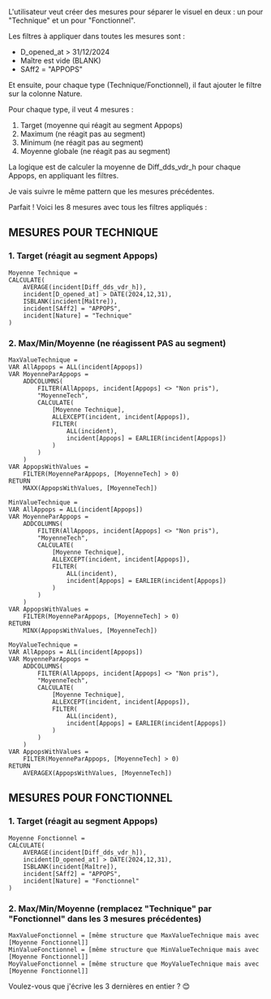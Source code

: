 L'utilisateur veut créer des mesures pour séparer le visuel en deux : un pour "Technique" et un pour "Fonctionnel". 

Les filtres à appliquer dans toutes les mesures sont :
- D_opened_at > 31/12/2024
- Maître est vide (BLANK)
- SAff2 = "APPOPS"

Et ensuite, pour chaque type (Technique/Fonctionnel), il faut ajouter le filtre sur la colonne Nature.

Pour chaque type, il veut 4 mesures :
1. Target (moyenne qui réagit au segment Appops)
2. Maximum (ne réagit pas au segment)
3. Minimum (ne réagit pas au segment) 
4. Moyenne globale (ne réagit pas au segment)

La logique est de calculer la moyenne de Diff_dds_vdr_h pour chaque Appops, en appliquant les filtres.

Je vais suivre le même pattern que les mesures précédentes.

Parfait ! Voici les 8 mesures avec tous les filtres appliqués :

## **MESURES POUR TECHNIQUE**

### 1. Target (réagit au segment Appops)
```dax
Moyenne Technique = 
CALCULATE(
    AVERAGE(incident[Diff_dds_vdr_h]),
    incident[D_opened_at] > DATE(2024,12,31),
    ISBLANK(incident[Maître]),
    incident[SAff2] = "APPOPS",
    incident[Nature] = "Technique"
)
```

### 2. Max/Min/Moyenne (ne réagissent PAS au segment)
```dax
MaxValueTechnique = 
VAR AllAppops = ALL(incident[Appops])
VAR MoyenneParAppops = 
    ADDCOLUMNS(
        FILTER(AllAppops, incident[Appops] <> "Non pris"),
        "MoyenneTech",
        CALCULATE(
            [Moyenne Technique],
            ALLEXCEPT(incident, incident[Appops]),
            FILTER(
                ALL(incident),
                incident[Appops] = EARLIER(incident[Appops])
            )
        )
    )
VAR AppopsWithValues = 
    FILTER(MoyenneParAppops, [MoyenneTech] > 0)
RETURN
    MAXX(AppopsWithValues, [MoyenneTech])
```

```dax
MinValueTechnique = 
VAR AllAppops = ALL(incident[Appops])
VAR MoyenneParAppops = 
    ADDCOLUMNS(
        FILTER(AllAppops, incident[Appops] <> "Non pris"),
        "MoyenneTech",
        CALCULATE(
            [Moyenne Technique],
            ALLEXCEPT(incident, incident[Appops]),
            FILTER(
                ALL(incident),
                incident[Appops] = EARLIER(incident[Appops])
            )
        )
    )
VAR AppopsWithValues = 
    FILTER(MoyenneParAppops, [MoyenneTech] > 0)
RETURN
    MINX(AppopsWithValues, [MoyenneTech])
```

```dax
MoyValueTechnique = 
VAR AllAppops = ALL(incident[Appops])
VAR MoyenneParAppops = 
    ADDCOLUMNS(
        FILTER(AllAppops, incident[Appops] <> "Non pris"),
        "MoyenneTech",
        CALCULATE(
            [Moyenne Technique],
            ALLEXCEPT(incident, incident[Appops]),
            FILTER(
                ALL(incident),
                incident[Appops] = EARLIER(incident[Appops])
            )
        )
    )
VAR AppopsWithValues = 
    FILTER(MoyenneParAppops, [MoyenneTech] > 0)
RETURN
    AVERAGEX(AppopsWithValues, [MoyenneTech])
```

## **MESURES POUR FONCTIONNEL**

### 1. Target (réagit au segment Appops)
```dax
Moyenne Fonctionnel = 
CALCULATE(
    AVERAGE(incident[Diff_dds_vdr_h]),
    incident[D_opened_at] > DATE(2024,12,31),
    ISBLANK(incident[Maître]),
    incident[SAff2] = "APPOPS",
    incident[Nature] = "Fonctionnel"
)
```

### 2. Max/Min/Moyenne (remplacez "Technique" par "Fonctionnel" dans les 3 mesures précédentes)
```dax
MaxValueFonctionnel = [même structure que MaxValueTechnique mais avec [Moyenne Fonctionnel]]
MinValueFonctionnel = [même structure que MinValueTechnique mais avec [Moyenne Fonctionnel]]
MoyValueFonctionnel = [même structure que MoyValueTechnique mais avec [Moyenne Fonctionnel]]
```

Voulez-vous que j'écrive les 3 dernières en entier ? 😊
